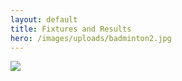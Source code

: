 ```yaml
---
layout: default
title: Fixtures and Results
hero: /images/uploads/badminton2.jpg
---
```

![](/images/uploads/results_230426.jpg)